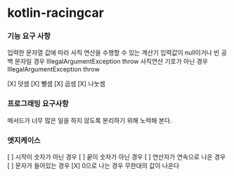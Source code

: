 # kotlin-racingcar

### 기능 요구 사항

입력한 문자열 값에 따라 사칙 연산을 수행할 수 있는 계산기
입력값이 null이거나 빈 공백 문자일 경우 IllegalArgumentException throw
사칙연산 기호가 아닌 경우 IllegalArgumentException throw

[X] 덧셈
[X] 뺄셈
[X] 곱셈
[X] 나눗셈

### 프로그래밍 요구사항

메서드가 너무 많은 일을 하지 않도록 분리하기 위해 노력해 본다.

### 엣지케이스

[ ] 시작이 숫자가 아닌 경우
[ ] 끝이 숫자가 아닌 경우
[ ] 연산자가 연속으로 나온 경우
[ ] 문자가 들어있는 경우
[X] 0으로 나는 경우 무한대의 값이 나온다

